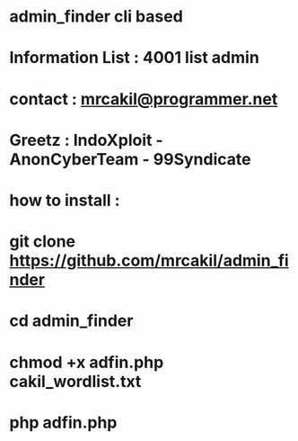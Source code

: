 # admin_finder cli based
# Information List : 4001 list admin
# contact : mrcakil@programmer.net
# Greetz : IndoXploit - AnonCyberTeam - 99Syndicate

# how to install :
# git clone https://github.com/mrcakil/admin_finder
# cd admin_finder
# chmod +x adfin.php cakil_wordlist.txt
# php adfin.php
